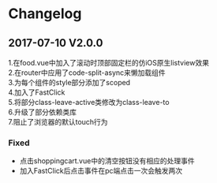 # Changelog

## 2017-07-10 V2.0.0
1.在food.vue中加入了滚动时顶部固定栏的仿iOS原生listview效果  
2.在router中应用了code-split-async来懒加载组件  
3.为每个组件的style部分添加了scoped  
4.加入了FastClick  
5.将部分class-leave-active类修改为class-leave-to   
6.升级了部分依赖类库  
7.阻止了浏览器的默认touch行为  

### Fixed
*  点击shoppingcart.vue中的清空按钮没有相应的处理事件
*  加入FastClick后点击事件在pc端点击一次会触发两次
